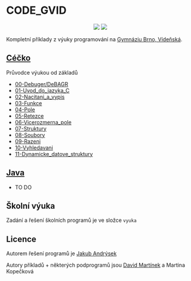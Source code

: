 # CODE_GVID

<p align="center">
<a href="https://hits.seeyoufarm.com"><img src="https://hits.seeyoufarm.com/api/count/incr/badge.svg?url=https%3A%2F%2Fgithub.com%2FJakubAndrysek%2FCODE_GVID&count_bg=%2379C83D&title_bg=%23555555&icon=&icon_color=%23E7E7E7&title=hits&edge_flat=true"/></a>
<img src="https://img.shields.io/github/license/JakubAndrysek/CODE_GVID?style=flat-square">
</p>

Kompletní příklady z výuky programování na [Gymnáziu Brno, Vídeňská](https://www.gvid.cz).

## [Céčko](./c)
Průvodce výukou od základů
- [00-Debuger/DeBAGR](./c/vyuka/00-Debuger/DeBAGR)
- [01-Uvod_do_jazyka_C](./c/vyuka/01-Uvod_do_jazyka_C)
- [02-Nacitani_a_vypis](./c/vyuka/02-Nacitani_a_vypis)
- [03-Funkce](./c/vyuka/03-Funkce)
- [04-Pole](./c/vyuka/04-Pole)
- [05-Retezce](./c/vyuka/05-Retezce)
- [06-Vicerozmerna_pole](./c/vyuka/06-Vicerozmerna_pole)
- [07-Struktury](./c/vyuka/07-Struktury)
- [08-Soubory](./c/vyuka/08-Soubory)
- [09-Razeni](./c/vyuka/09-Razeni)
- [10-Vyhledavani](./c/vyuka/10-Vyhledavani)
- [11-Dynamicke_datove_struktury](./c/vyuka/11-Dynamicke_datove_struktury)
## [Java](./java)
- TO DO

## Školní výuka

Zadání a řešení školních programů je ve složce `vyuka`

## Licence

Autorem řešení programů je [Jakub Andrýsek](https://kubaandrysek.cz)

Autory příkladů + některých podprogramů jsou [David Martínek](http://jaknaprojekty.davidm.cz/) a Martina Kopečková